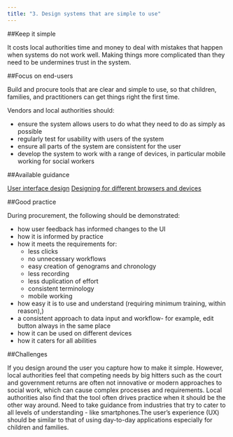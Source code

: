 ```yaml
---
title: "3. Design systems that are simple to use"
---
```


##Keep it simple

It costs local authorities time and money to deal with mistakes that happen when systems do not work well. Making things more complicated than they need to be undermines trust in the system.

##Focus on end-users

Build and procure tools that are clear and simple to use, so that children, families, and practitioners can get things right the first time.

Vendors and local authorities should:

* ensure the system allows users to do what they need to do as simply as possible
* regularly test for usability with users of the system
* ensure all parts of the system are consistent for the user
* develop the system to work with a range of devices, in particular mobile working for social workers

##Available guidance

[User interface design](https://www.usability.gov/what-and-why/user-interface-design.html)
[Designing for different browsers and devices](https://www.gov.uk/service-manual/technology/designing-for-different-browsers-and-devices)

##Good practice

During procurement, the following should be demonstrated:
 
* how user feedback has informed changes to the UI
* how it is informed by practice
* how it meets the requirements for:
     * less clicks
     * no unnecessary workflows
     * easy creation of genograms and chronology
     * less recording
     * less duplication of effort
     * consistent terminology
     * mobile working
* how easy it is to use and understand (requiring minimum training, within reason),) 
* a consistent approach to data input and workflow- for example, edit button always in the same place 
* how it can be used on different devices
* how it caters for all abilities 

##Challenges

If you design around the user you capture how to make it simple. However, local authorities feel that competing needs by big hitters such as the court and government returns are often not innovative or modern approaches to social work, which can cause complex processes and requirements. Local authorities also find that the tool often drives practice when it should be the other way around. Need to take guidance from industries that try to cater to all levels of understanding - like smartphones.The user’s experience (UX) should be similar to that of using day-to-day applications especially for children and families. 
